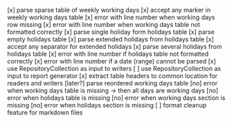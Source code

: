 [x] parse sparse table of weekly working days
[x] accept any marker in weekly working days table
[x] error with line number when working days row missing
[x] error with line number when working days table not formatted correctly
[x] parse single holiday form holidays table
[x] parse empty holidays table
[x] parse extended holidays from holidays table
[x] accept any separator for extended holidays
[x] parse several holidays from holidays table
[x] error with line number if holidays table not formatted correctly
[x] error with line number if a date (range) cannot be parsed
[x] use RepositoryCollection as input to writers
[ ] use RepositoryCollection as input to report generator
[x] extract table headers to common location for readers and writers
[later?] parse reordered working days table
[no] error when working days table is missing -> then all days are working days
[no] error when holidays table is missing
[no] error when working days section is missing
[no] error when holidays section is missing
[ ] format cleanup feature for markdown files
